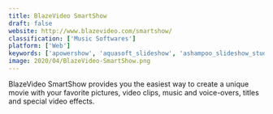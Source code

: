 ```yaml
---
title: BlazeVideo SmartShow
draft: false 
website: http://www.blazevideo.com/smartshow/
classification: ['Music Softwares']
platform: ['Web']
keywords: ['apowershow', 'aquasoft_slideshow', 'ashampoo_slideshow_studio_hd', 'beecut', 'cyberlink_actiondirector', 'ezvid', 'icecream_slideshow_maker', 'lightmv', 'movavi_slideshow_maker', 'movavi_video_suite', 'moviemator_video_editor', 'photo_to_movie', 'photostage', 'proshow', 'pulpmotion', 'quick_slideshow_creator', 'videorama', 'virtualdub']
image: 2020/04/BlazeVideo-SmartShow.png
---
```

BlazeVideo SmartShow provides you the easiest way to create a unique movie with your favorite pictures, video clips, music and voice-overs, titles and special video effects.